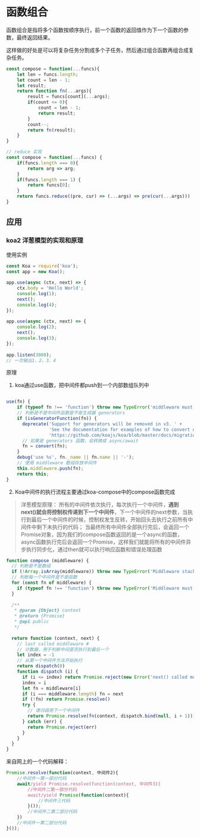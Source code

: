# 函数组合

函数组合是指将多个函数按顺序执行，前一个函数的返回值作为下一个函数的参数，最终返回结果。

这样做的好处是可以将复杂任务分割成多个子任务，然后通过组合函数再组合成复杂任务。

```js
const compose = function(...funcs){
	let len = funcs.length;
	let count = len - 1;
	let result;
	return function fn(...args){
		result = funcs[count](...args);
		if(count <= 0){
			count = len - 1;
			return result;
		}
		count--;
		return fn(result);
	}
}

// reduce 实现
const compose = function(...funcs) {
	if(funcs.length === 0){
		return arg => arg;
	}
	if(funcs.length === 1) {
		return funcs[0];
	}
	return funcs.reduce((pre, cur) => (...args) => pre(cur(...args)))
}

```

## 应用

### koa2 洋葱模型的实现和原理

使用实例

```js
const Koa = require('koa');
const app = new Koa();
 
app.use(async (ctx, next) => {
    ctx.body = 'Hello World';
    console.log(1);
    next();
    console.log(4);
});
 
app.use(async (ctx, next) => {
    console.log(2);
    next();
    console.log(3);
});
 
app.listen(3000);
// 一次输出1、2、3、4
```

原理
1. koa通过use函数，把中间件都push到一个内部数组队列中

```js

use(fn) {
    if (typeof fn !== 'function') throw new TypeError('middleware must be a function!');
    // 判断是不是中间件函数是不是生成器 generators
    if (isGeneratorFunction(fn)) {
      deprecate('Support for generators will be removed in v3. ' +
                'See the documentation for examples of how to convert old middleware ' +
                'https://github.com/koajs/koa/blob/master/docs/migration.md');
      // 如果是 generators 函数，会转换成 async/await
      fn = convert(fn);
    }
    debug('use %s', fn._name || fn.name || '-');
    // 使用 middleware 数组存放中间件
    this.middleware.push(fn);
    return this;
}
```

2. Koa中间件的执行流程主要通过koa-compose中的compose函数完成

> 洋葱模型原理： 所有的中间件依次执行，每次执行一个中间件，**遇到next()就会将控制权传递到下一个中间件**，下一个中间件的next参数，当执行到最后一个中间件的时候，控制权发生反转，开始回头去执行之前所有中间件中剩下未执行的代码； 当最终所有中间件全部执行完后，会返回一个Promise对象，因为我们的compose函数返回的是一个async的函数，async函数执行完后会返回一个Promise，这样我们就能将所有的中间件异步执行同步化，通过then就可以执行响应函数和错误处理函数

```js
function compose (middleware) {
  // 判断是不是数组
  if (!Array.isArray(middleware)) throw new TypeError('Middleware stack must be an array!')
  // 判断每一个中间件是不是函数
  for (const fn of middleware) {
    if (typeof fn !== 'function') throw new TypeError('Middleware must be composed of functions!')
  }
 
  /**
   * @param {Object} context
   * @return {Promise}  
   * @api public
   */
 
  return function (context, next) {
    // last called middleware #
    // 计数器，用于判断中间是否执行到最后一个
    let index = -1
    // 从第一个中间件方法开始执行
    return dispatch(0)
    function dispatch (i) {
      if (i <= index) return Promise.reject(new Error('next() called multiple times'))
      index = i
      let fn = middleware[i]
      if (i === middleware.length) fn = next
      if (!fn) return Promise.resolve()
      try {
        // 递归调用下一个中间件
        return Promise.resolve(fn(context, dispatch.bind(null, i + 1)))
      } catch (err) {
        return Promise.reject(err)
      }
    }
  }
}
```

来自网上的一个代码解释：

```js
Promise.resolve(function(context, 中间件2){
	//中间件一第一部分代码
	await/yield Promise.resolve(function(context, 中间件3){
		//中间件二第一部分代码
		await/yield Promise(function(context){
			//中间件三代码
		}());
		//中间件二第二部分代码
	})
	//中间件一第二部分代码
}());
```